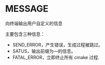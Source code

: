 # MESSAGE

向终端输出用户自定义的信息

主要包含三种信息：

* SEND\_ERROR，产生错误，生成过程被跳过。
* SATUS，输出前缀为—的信息。
* FATAL\_ERROR，立即终止所有 cmake 过程.

